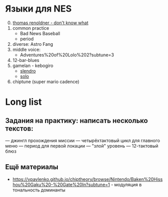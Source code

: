 # Языки для NES

0. [thomas renoldner - don't know what](https://vimeo.com/412906856)
1. common practice
   - Bad News Baseball
   - period
2. diverse: Astro Fang
3. middle voice:
   - Adventures%20of%20Lolo%202?subtune=3
5. 12-bar-blues
2. gamelan - kebogiro
   - [slendro](https://www.youtube.com/watch?v=vTcUbjXyhBQ)
   - [solo](https://www.youtube.com/watch?v=lWqqRQQalS0)
4. chiptune (super mario cadence)




# Long list

## Задания на практику: написать несколько текстов:

— джингл прохождения миссии
— четырёхтактовый цикл для главного меню
— период для первой локации
— "злой" уровень
— 12-тактовый блюз


## Ещё материалы

- https://vpavlenko.github.io/chiptheory/browse/Nintendo/Baken%20Hisshou%20Gaku%20-%20Gate%20In?subtune=1 - модуляция в тональность доминанты
